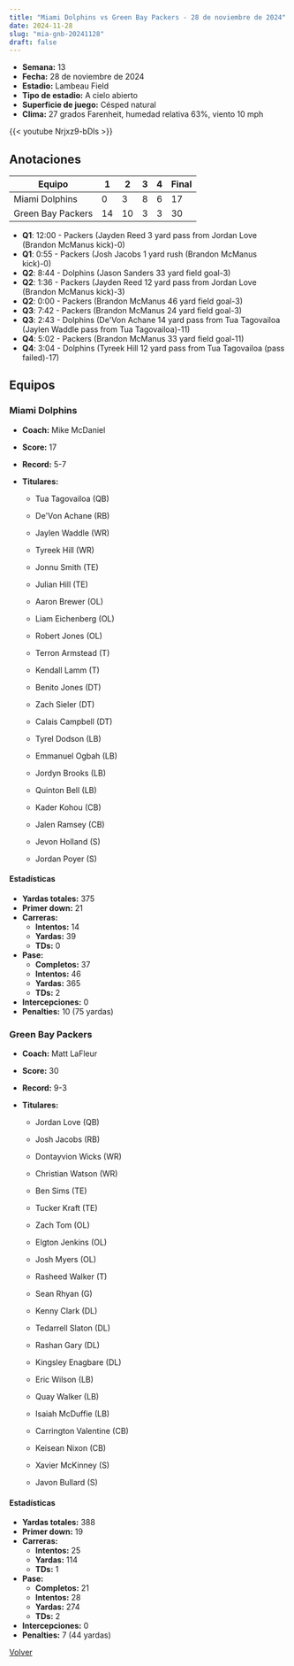 ```yaml
---
title: "Miami Dolphins vs Green Bay Packers - 28 de noviembre de 2024"
date: 2024-11-28
slug: "mia-gnb-20241128"
draft: false
---
```


- **Semana:** 13
- **Fecha:** 28 de noviembre de 2024
- **Estadio:** Lambeau Field
- **Tipo de estadio:** A cielo abierto
- **Superficie de juego:** Césped natural
- **Clima:** 27 grados Farenheit, humedad relativa 63%, viento 10 mph


{{< youtube Nrjxz9-bDls >}}


## Anotaciones
| Equipo | 1 | 2 | 3 | 4 | Final |
|--------|---|---|---|---|-------|
| Miami Dolphins  | 0 | 3 | 8 | 6  | 17 |
| Green Bay Packers  | 14 | 10 | 3 | 3  | 30 |
- **Q1**: 12:00 - Packers (Jayden Reed 3 yard pass from Jordan Love (Brandon McManus kick)-0)
- **Q1**: 0:55 - Packers (Josh Jacobs 1 yard rush (Brandon McManus kick)-0)
- **Q2**: 8:44 - Dolphins (Jason Sanders 33 yard field goal-3)
- **Q2**: 1:36 - Packers (Jayden Reed 12 yard pass from Jordan Love (Brandon McManus kick)-3)
- **Q2**: 0:00 - Packers (Brandon McManus 46 yard field goal-3)
- **Q3**: 7:42 - Packers (Brandon McManus 24 yard field goal-3)
- **Q3**: 2:43 - Dolphins (De'Von Achane 14 yard pass from Tua Tagovailoa (Jaylen Waddle pass from Tua Tagovailoa)-11)
- **Q4**: 5:02 - Packers (Brandon McManus 33 yard field goal-11)
- **Q4**: 3:04 - Dolphins (Tyreek Hill 12 yard pass from Tua Tagovailoa (pass failed)-17)


## Equipos


### Miami Dolphins
* **Coach:** Mike McDaniel
* **Score:** 17
* **Record:** 5-7
* **Titulares:** 

  * Tua Tagovailoa (QB) 

  * De'Von Achane (RB) 

  * Jaylen Waddle (WR) 

  * Tyreek Hill (WR) 

  * Jonnu Smith (TE) 

  * Julian Hill (TE) 

  * Aaron Brewer (OL) 

  * Liam Eichenberg (OL) 

  * Robert Jones (OL) 

  * Terron Armstead (T) 

  * Kendall Lamm (T) 

  * Benito Jones (DT) 

  * Zach Sieler (DT) 

  * Calais Campbell (DT) 

  * Tyrel Dodson (LB) 

  * Emmanuel Ogbah (LB) 

  * Jordyn Brooks (LB) 

  * Quinton Bell (LB) 

  * Kader Kohou (CB) 

  * Jalen Ramsey (CB) 

  * Jevon Holland (S) 

  * Jordan Poyer (S) 

#### Estadísticas
* **Yardas totales:** 375
* **Primer down:** 21
* **Carreras:**
  * **Intentos:** 14
  * **Yardas:** 39
  * **TDs:** 0
* **Pase:**
  * **Completos:** 37
  * **Intentos:** 46
  * **Yardas:** 365
  * **TDs:** 2
* **Intercepciones:** 0
* **Penalties:** 10 (75 yardas)

### Green Bay Packers
* **Coach:** Matt LaFleur
* **Score:** 30
* **Record:** 9-3
* **Titulares:** 

  * Jordan Love (QB) 

  * Josh Jacobs (RB) 

  * Dontayvion Wicks (WR) 

  * Christian Watson (WR) 

  * Ben Sims (TE) 

  * Tucker Kraft (TE) 

  * Zach Tom (OL) 

  * Elgton Jenkins (OL) 

  * Josh Myers (OL) 

  * Rasheed Walker (T) 

  * Sean Rhyan (G) 

  * Kenny Clark (DL) 

  * Tedarrell Slaton (DL) 

  * Rashan Gary (DL) 

  * Kingsley Enagbare (DL) 

  * Eric Wilson (LB) 

  * Quay Walker (LB) 

  * Isaiah McDuffie (LB) 

  * Carrington Valentine (CB) 

  * Keisean Nixon (CB) 

  * Xavier McKinney (S) 

  * Javon Bullard (S) 

#### Estadísticas
* **Yardas totales:** 388
* **Primer down:** 19
* **Carreras:**
  * **Intentos:** 25
  * **Yardas:** 114
  * **TDs:** 1
* **Pase:**
  * **Completos:** 21
  * **Intentos:** 28
  * **Yardas:** 274
  * **TDs:** 2
* **Intercepciones:** 0
* **Penalties:** 7 (44 yardas)


[Volver](/historia/2024)
